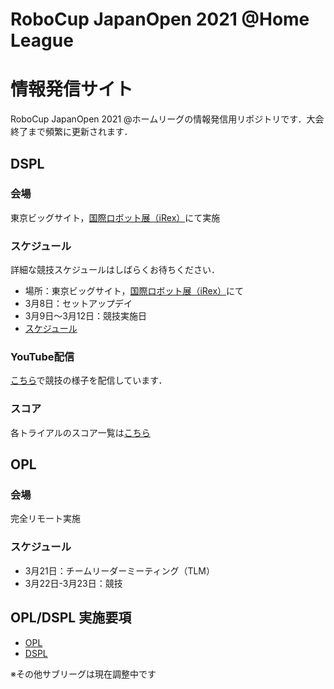 # RoboCup JapanOpen 2021 @Home League

# 情報発信サイト

RoboCup JapanOpen 2021 @ホームリーグの情報発信用リポジトリです．大会終了まで頻繁に更新されます．

## DSPL

### 会場

東京ビッグサイト，[国際ロボット展（iRex）](https://biz.nikkan.co.jp/eve/irex/)にて実施

### スケジュール

詳細な競技スケジュールはしばらくお待ちください．

- 場所：東京ビッグサイト，[国際ロボット展（iRex）](https://biz.nikkan.co.jp/eve/irex/)にて
- 3月8日：セットアップデイ
- 3月9日～3月12日：競技実施日
- [スケジュール](https://docs.google.com/spreadsheets/d/1g4CQiJYWEwPUAedbljx-nmJCsvR6ojejs3nIpBu3w0M/edit?usp=sharing)

### YouTube配信
[こちら](https://youtu.be/mkYNPJpDFwE)で競技の様子を配信しています．

### スコア
各トライアルのスコア一覧は[こちら](https://docs.google.com/spreadsheets/d/1--Uzo3HmeSkqBuaRBlmRC-EKpQiz0rNMI4CtpzISzBE/edit?usp=sharing)

## OPL

### 会場
完全リモート実施

### スケジュール
- 3月21日：チームリーダーミーティング（TLM）
- 3月22日-3月23日：競技

## OPL/DSPL 実施要項

- [OPL](./Data/opl_ja.md)
- [DSPL](./Data/dspl_ja.md)

※その他サブリーグは現在調整中です
